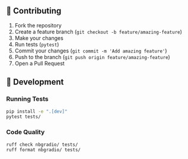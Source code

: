 ## 🤝 Contributing

1. Fork the repository
2. Create a feature branch (`git checkout -b feature/amazing-feature`)
3. Make your changes
4. Run tests (`pytest`)
5. Commit your changes (`git commit -m 'Add amazing feature'`)
6. Push to the branch (`git push origin feature/amazing-feature`)
7. Open a Pull Request

## 🧪 Development

### Running Tests

```bash
pip install -e ".[dev]"
pytest tests/
```

### Code Quality

```bash
ruff check nbgradio/ tests/
ruff format nbgradio/ tests/
```
